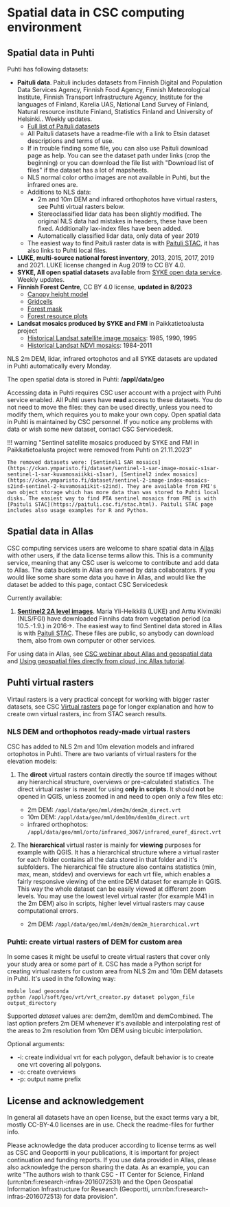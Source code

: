 # Spatial data in CSC computing environment
## Spatial data in Puhti

Puhti has following datasets:

*   **Paituli data**. Paituli includes datasets from Finnish Digital and Population Data Services Agency, Finnish Food Agency, Finnish Meteorological Institute, Finnish Transport Infrastructure Agency, Institute for the languages of Finland, Karelia UAS, National Land Survey of Finland, Natural resource institute Finland, Statistics Finland and University of Helsinki.. Weekly updates. 
    -   [Full list of Paituli datasets](https://paituli.csc.fi/metadata.html)
    -   All Paituli datasets have a readme-file with a link to Etsin dataset descriptions and terms of use.
    -   If in trouble finding some file, you can also use Paituli download page as help. You can see the dataset path under links (crop the beginning) or you can download the file list with "Download list of files" if the dataset has a lot of mapsheets.
    -   NLS normal color ortho images are not available in Puhti, but the infrared ones are.
    - Additions to NLS data:
        +   2m and 10m DEM and infrared orthophotos have virtual rasters, see Puhti virtual rasters below.
        +   Stereoclassified lidar data has been slightly modified. The original NLS data had mistakes in headers, these have been fixed. Additionally lax-index files have been added.
        + Automatically classified lidar data, only data of year 2019
    - The easiest way to find Paituli raster data is with [Paituli STAC](https://paituli.csc.fi/stac.html), it has also links to Puhti local files.
*   **LUKE, multi-source national forest inventory**, 2013, 2015, 2017, 2019 and 2021. LUKE license changed in Aug 2019 to CC BY 4.0.
*   **SYKE, All open spatial datasets** available from [SYKE open data service](https://www.syke.fi/fi-FI/Avoin_tieto/Paikkatietoaineistot/Ladattavat_paikkatietoaineistot).  Weekly updates. 
*   **Finnish Forest Centre**, CC BY 4.0 license, **updated in 8/2023**
    * [Canopy height model](https://www.paikkatietohakemisto.fi/geonetwork/srv/fin/catalog.search#/metadata/0e7ad446-2999-4c94-ad0d-095991d8f80a)
    * [Gridcells](http://www.paikkatietohakemisto.fi/geonetwork/srv/fin/catalog.search#/metadata/3fa1beeb-ea6b-42b1-8e76-eb2bc8ac6d24)
    * [Forest mask](https://www.paikkatietohakemisto.fi/geonetwork/srv/fin/catalog.search#/metadata/df99fbd3-44b3-4ffc-b84a-9459f318d545)
    * [Forest resource plots](http://www.paikkatietohakemisto.fi/geonetwork/srv/fin/catalog.search#/metadata/332e5abf-63c2-4723-9c2d-4a926bbe587a)
*   **Landsat mosaics produced by SYKE and FMI** in Paikkatietoalusta project
    -   [Historical Landsat satellite image mosaics](https://ckan.ymparisto.fi/dataset/historical-landsat-satellite-image-mosaics-href-historialliset-landsat-kuvamosaiikit-href): 1985, 1990, 1995
    -   [Historical Landsat NDVI mosaics](https://ckan.ymparisto.fi/dataset/historical-landsat-image-index-mosaics-hind-historialliset-landsat-kuvaindeksimosaiikit-hind): 1984-2011

NLS 2m DEM, lidar, infrared ortophotos and all SYKE datasets are updated in Puhti automatically every Monday.

The open spatial data is stored in Puhti: **/appl/data/geo**

Accessing data in Puhti requires CSC user account with a project with Puhti service enabled. All Puhti users have **read** access to these datasets. You do not need to move the files: they can be used directly, unless you need to modify them, which requires you to make your own copy. Open spatial data in Puhti is maintained by CSC personnel. If you notice any problems with data or wish some new dataset, contact CSC Servicedesk.

!!! warning "Sentinel satellite mosaics produced by SYKE and FMI in Paikkatietoalusta project were removed from Puhti on 21.11.2023"

    The removed datasets were: [Sentinel1 SAR mosaics](https://ckan.ymparisto.fi/dataset/sentinel-1-sar-image-mosaic-s1sar-sentinel-1-sar-kuvamosaiikki-s1sar), [Sentinel2 index mosaics](https://ckan.ymparisto.fi/dataset/sentinel-2-image-index-mosaics-s2ind-sentinel-2-kuvamosaiikit-s2ind). They are available from FMI's own object storage which has more data than was stored to Puhti local disks. The easiest way to find PTA sentinel mosaics from FMI is with [Paituli STAC](https://paituli.csc.fi/stac.html). Paituli STAC page includes also usage examples for R and Python.

## Spatial data in Allas

CSC computing services users are welcome to share spatial data in [Allas](../Allas/index.md) with other users, if the data license terms allow this. This is a community service, meaning that any CSC user is welcome to contribute and add data to Allas. The data buckets in Allas are owned by data collaborators. If you would like some share some data you have in Allas, and would like the dataset be added to this page, contact CSC Servicedesk

Currently available:

1.  **[Sentinel2 2A level images](https://a3s.fi/sentinel-readme/README.txt)**. Maria Yli-Heikkilä (LUKE) and Arttu Kivimäki (NLS/FGI) have downloaded Finnihs data from vegetation period (ca 10.5.-1.9.) in 2016->. The easiest way to find Sentinel data stored in Allas is with [Paituli STAC](https://paituli.csc.fi/stac.html). These files are public, so anybody can download them, also from own computer or other services.

For using data in Allas, see [CSC webinar about Allas and geospatial data](https://youtu.be/mnFXe2-dJ_g) and [Using geospatial files directly from cloud, inc Allas tutorial](../../support/tutorials/gis/gdal_cloud.md). 

## Puhti virtual rasters

Virtaul rasters is a very practical concept for working with bigger raster datasets, see CSC [Virtual rasters](../../support/tutorials/gis/virtual-rasters.md) page for longer explanation and how to create own virtual rasters, inc from STAC search results.

### NLS DEM and orthophotos ready-made virtual rasters
CSC has added  to NLS 2m and 10m elevation models and infrared ortophotos in Puhti. There are two variants of virtual rasters for the elevation models: 

1.  The **direct** virtual rasters contain directly the source tif images without any hierarchical structure, overviews or pre-calculated statistics. The direct virtual raster is meant for using **only in scripts**. It should **not** be opened in QGIS, unless zoomed in and need to open only a few files etc:
    *   2m DEM: `/appl/data/geo/mml/dem2m/dem2m_direct.vrt`
    *   10m DEM: `/appl/data/geo/mml/dem10m/dem10m_direct.vrt`
    *   infrared orthophotos: `/appl/data/geo/mml/orto/infrared_3067/infrared_euref_direct.vrt`

2.  The **hierarchical** virtual raster is mainly for **viewing** purposes for example with QGIS. It has a hierarchical structure where a virtual raster for each folder contains all the data stored in that folder and it's subfolders. The hierarchical file structure also contains statistics (min, max, mean, stddev) and overviews for each vrt file, which enables a fairly responsive viewing of the entire DEM dataset for example in QGIS. This way the whole dataset can be easily viewed at different zoom levels. You may use the lowest level virtual raster (for example M41 in the 2m DEM) also in scripts, higher level virtual rasters may cause computational errors.

    *   2m DEM: `/appl/data/geo/mml/dem2m/dem2m_hierarchical.vrt`

### Puhti: create virtual rasters of DEM for custom area

In some cases it might be useful to create virtual rasters that cover only your study area or some part of it. CSC has made a Python script for creating virtual rasters for custom area from NLS 2m and 10m DEM datasets in Puhti. It's used in the following way:

```
module load geoconda
python /appl/soft/geo/vrt/vrt_creator.py dataset polygon_file output_directory
```

Supported _dataset_ values are: dem2m, dem10m and demCombined. The last option prefers 2m DEM whenever it's available and interpolating rest of the areas to 2m resolution from 10m DEM using bicubic interpolation.

Optional arguments:

*   -i: create individual vrt for each polygon, default behavior is to create one vrt covering all polygons.
*   -o: create overviews
*   -p: output name prefix



## License and acknowledgement

In general all datasets have an open license, but the exact terms vary a bit, mostly CC-BY-4.0 licenses are in use. Check the readme-files for further info.

Please acknowledge the data producer according to license terms as well as CSC and Geoportti in your publications, it is important for project continuation and funding reports. If you use data provided in Allas, please also acknowledge the person sharing the data.
As an example, you can write "The authors wish to thank CSC - IT Center for Science, Finland (urn:nbn:fi:research-infras-2016072531) and the Open Geospatial Information Infrastructure for Research (Geoportti, urn:nbn:fi:research-infras-2016072513) for data provision".
